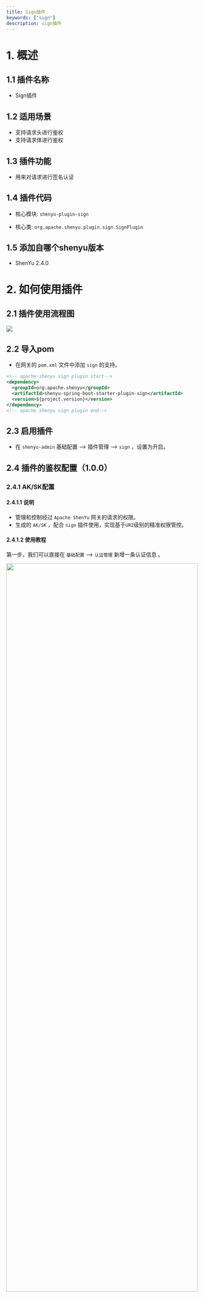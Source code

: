 ```yaml
---
title: Sign插件
keywords: ["sign"]
description: sign插件
---
```



# 1. 概述

## 1.1 插件名称

* Sign插件

## 1.2 适用场景

* 支持请求头进行鉴权
* 支持请求体进行鉴权

## 1.3 插件功能

* 用来对请求进行签名认证

## 1.4 插件代码

* 核心模块: `shenyu-plugin-sign`

* 核心类: `org.apache.shenyu.plugin.sign.SignPlugin`

## 1.5 添加自哪个shenyu版本

* ShenYu 2.4.0

# 2. 如何使用插件

## 2.1 插件使用流程图

![](/img/shenyu/plugin/plugin_use_zh.jpg)

## 2.2 导入pom

* 在网关的 `pom.xml` 文件中添加 `sign` 的支持。

```xml
<!-- apache shenyu sign plugin start-->
<dependency>
  <groupId>org.apache.shenyu</groupId>
  <artifactId>shenyu-spring-boot-starter-plugin-sign</artifactId>
  <version>${project.version}</version>
</dependency>
<!-- apache shenyu sign plugin end-->
```

## 2.3 启用插件

- 在 `shenyu-admin` 基础配置 --> 插件管理 --> `sign` ，设置为开启。

## 2.4 插件的鉴权配置（1.0.0）

### 2.4.1 AK/SK配置

#### 2.4.1.1 说明

- 管理和控制经过 `Apache ShenYu` 网关的请求的权限。
- 生成的 `AK/SK` ，配合 `sign` 插件使用，实现基于`URI`级别的精准权限管控。

#### 2.4.1.2 使用教程

第一步，我们可以直接在 `基础配置` --> `认证管理` 新增一条认证信息 。

<img src="/img/shenyu/basicConfig/authorityManagement/auth_manages_add_zh.jpg" width="100%" height="70%" />

第二步，配置这条认证信息 。

<img src="/img/shenyu/basicConfig/authorityManagement/auth_param_zh.jpg" width="50%" height="40%"/>

- 应用名称：这个账号关联的应用名称，可手动填写或下拉选择（数据来自元数据管理中配置的应用名称）。
- 手机号：仅作为信息记录，在shenyu中无实际使用逻辑。
- APP参数：当请求的context path与应用名称相同时，向header中添加该值，键为 `appParam`。
- 用户ID：给该用户取一个名字，仅作为信息记录，在shenyu中无实际使用逻辑。
- 拓展信息：仅作为信息记录，在shenyu中无实际使用逻辑。
- 路径认证：开启后，该账号仅允许访问以下配置的资源路径。
- 资源路径：允许访问的资源路径，支持路径匹配，如 `/order/**` 。

点击确认后，生成一条认证信息，该信息包含 `AppKey` 和 `加密秘钥` ，即 `Sign` 插件中的 `AK/SK`  。

#### 2.4.1.3 路径操作

对已创建的认证信息，可以在认证信息列表的末尾进行 `路径操作` 。

<img src="/img/shenyu/basicConfig/authorityManagement/auth_manage_modifyPath_zh.jpg" width="90%" height="80%"/>

- 左侧为可配置的路径列表，右侧为允许该账号访问的路径列表 。
- 勾选资源路径，点击中间的 `>` 或  `<` 将勾选的数据移动到对应列表中 。
- 左侧可配置路径列表可在账号信息行末尾点击 `编辑`，在弹框中的 `资源路径` 中进行添加 。

### 2.4.2 网关技术实现

* 采用 `AK/SK` 鉴权技术方案。
* 采用鉴权插件，责任链的模式来完成。
* 当鉴权插件开启，并配置所有接口鉴权时候生效。

### 2.4.3 鉴权使用指南

* 第一步：AK/SK由网关来进行分配，比如分配给你的AK为: `1TEST123456781`  	SK为：`506EEB535CF740D7A755CB4B9F4A1536`

* 第二步：确定好你要访问的网关路径 比如 `/api/service/abc`

* 第三步：构造参数（以下是通用参数）

| 字段        | 值    |  描述  |
| --------   | -----:  | :----: |
| timestamp  |  当前时间戳(String类型)   |  当前时间的毫秒数（网关会过滤掉5分钟之前的请求）    |
| path       | /api/service/abc  | 就是你需要访问的接口路径(根据你访问网关接口自己变更) |
| version       | 1.0.0  | 当前鉴权算法为1.0.0 |

对上述3个字段进行 `key` 的自然排序，然后进行字段与字段值拼接最后再拼接上 `SK` ，代码示例。

#### 2.4.3.1 无请求体的签名参数验证

第一步：首先构造一个 `Map` 。

```java
Map<String, String> map = Maps.newHashMapWithExpectedSize(3);
//timestamp为毫秒数的字符串形式 String.valueOf(LocalDateTime.now().toInstant(ZoneOffset.of("+8")).toEpochMilli())
map.put("timestamp","1571711067186");  //值应该为毫秒数的字符串形式
map.put("path", "/api/service/abc");
map.put("version", "1.0.0");
```

第二步：进行 `Key` 的自然排序，然后 `Key`，`Value`值拼接最后再拼接分配给你的 `SK`。

```java
List<String> storedKeys = Arrays.stream(map.keySet()
                .toArray(new String[]{}))
                .sorted(Comparator.naturalOrder())
                .collect(Collectors.toList());
final String sign = storedKeys.stream()
                .map(key -> String.join("", key, map.get(key)))
                .collect(Collectors.joining()).trim()
                .concat("506EEB535CF740D7A755CB4B9F4A1536");
```

* 你得到的 `sign` 值应该为：`path/api/service/abctimestamp1571711067186version1.0.0506EEB535CF740D7A755CB4B9F4A1536`

第三步：进行 `MD5` 加密后转成大写。

```java
DigestUtils.md5DigestAsHex(sign.getBytes()).toUpperCase()
```

* 最后得到的值为：`A021BF82BE342668B78CD9ADE593D683`

#### 2.4.3.2 有请求体，请求头的签名参数验证

第一步: 首先构造一个 `Map` 。并且该`map`必须存储请求体的每个节点信息

```java

   Map<String, String> map = Maps.newHashMapWithExpectedSize(3);
   //timestamp is string format of millisecond. String.valueOf(LocalDateTime.now().toInstant(ZoneOffset.of("+8")).toEpochMilli())
   map.put("timestamp","1660659201000");  // Value should be string format of milliseconds
   map.put("path", "/http/order/save");
   map.put("version", "1.0.0");
   // if your request body is:{"id":123,"name":"order"}
   map.put("id", "1");
   map.put("name", "order")
```

第二步：进行 `Key` 的自然排序，然后 `Key`，`Value`值拼接最后再拼接分配给你的 `SK`。

```java
List<String> storedKeys = Arrays.stream(map.keySet()
                .toArray(new String[]{}))
                .sorted(Comparator.naturalOrder())
                .collect(Collectors.toList());
final String sign = storedKeys.stream()
                .map(key -> String.join("", key, map.get(key)))
                .collect(Collectors.joining()).trim()
                .concat("2D47C325AE5B4A4C926C23FD4395C719");
```

* 你得到的 `sign` 值应该为:`id123nameorderpath/http/order/savetimestamp1660659201000version1.0.02D47C325AE5B4A4C926C23FD4395C719`

第三步：进行 `MD5` 加密后转成大写。

```java
DigestUtils.md5DigestAsHex(sign.getBytes()).toUpperCase()
```

* 最后得到的值为: `35FE61C21F73E9AAFC46954C14F299D7`.

### 2.4.4 请求网关

* 假如你访问的路径为：`/api/service/abc`。

* 访问地址 ：http：网关的域名`/api/service/abc`。

* 设置`header`头，`header`头参数为：

| 字段        | 值    |  描述  |
| --------   | -----:  | :----: |
| timestamp  |   `1571711067186`  |  上述你进行签名的时候使用的时间值   |
| appKey     | `1TEST123456781`  | 分配给你的AK值 |
| sign       | `A90E66763793BDBC817CF3B52AAAC041`  | 上述得到的签名值 |
| version       | `1.0.0`  | 写死，就为这个值 |

* 签名插件会默认过滤 `5` 分钟之前的请求

* 如果认证不通过会返回 `code` 为 `401`， `message` 可能会有变动。

```json
{
  "code": 401,
  "message": "sign is not pass,Please check you sign algorithm!",
  "data": null
}
```

### 2.4.5 插件配置

![](/img/shenyu/plugin/sign/sign_open_zh.jpg)

### 2.4.6 选择器配置

![](/img/shenyu/plugin/sign/selector-zh.png)

* 只有匹配的请求，才会进行签名认证。

* 插件选择器和规则的配置请查看: [插件和规则配置](../../user-guide/admin-usage/selector-and-rule.md).

### 2.4.7 规则配置

![](/img/shenyu/plugin/sign/rule-en.png)

* close(signRequestBody): 仅使用请求头生成签名
* open(signRequestBody): 使用请求头、请求体共同生成签名

## 2.5 插件的鉴权配置（2.0.0）

此鉴权算法是2.0.0版本，和版本1.0.0只有**鉴权使用指南**和**请求网关**有所不同，其余皆相同。

### 2.5.1 鉴权使用指南

​		版本2.0.0鉴权算法，主要是根据算法生成一个`Token`，发送请求的时候，请求头参数`ShenYu-Authorization`放入这个`Token`值。为了与版本1.0.0作出区分，保留了请求头的version参数，此时它的值应为`2.0.0`。

#### 2.5.1.1 准备工作

前两步骤与此前1.0.0相同：

* 第一步：AK/SK由网关来进行分配，比如分配给你的AK为: `1TEST123456781`  	SK为：`506EEB535CF740D7A755CB4B9F4A1536`
* 第二步：确定好你要访问的网关路径 比如 `/api/service/abc`

#### 2.5.1.2 Token生成

* 构造计算参数

  构造json参数parameters：

  ```json
  {
      "alg":"MD5",
      "appKey":"506EEB535CF740D7A755CB4B9F4A1536",
      "timestamp":"1571711067186"
  }
  ```

  **alg**: 签名算法（结果统一为大写的HEX字符串）

  + MD5: MD5-HASH(data+key)
  + HMD5:HMAC-MD5
  + HS256:HMAC-SHA-256
  + HS512:HMAC-SHA-512

  **appKey**：appKey,用于查询匹配密钥

  **timestamp**:时间戳,长度13

  

* 签名值计算

  生成签名值`signature`,算法使用的是alg参数中的签名算法

  ```tex
  signature = sign(
    base64Encoding(parameters) + Relative URL + Body*,
    secret
  );
  * indicate Optional , it depends on config
  Relative URL = path [ "?" query ] eg: /apache/shenyu/pulls?name=小明
  ```

  **sign**： `parameters`参数中对应的签名算法

  **Relative URL：**相对URL，Path加上query的部分，（不包含fragment，服务端收不到）。

  **Body：**body为可选项，依赖Handler配置

  **secret：**`parameters`中appkey所对应的密钥

* 生成Token

  > token = base64Encoding(parameters) + '.' + base64Encoding(signature)

  把Token放入到请求头`ShenYu-Authorization`参数即可。

详细计算示例请看示例章节。

### 2.5.2请求网关

| 字段          | 值      | 描述                                           |
| ------------- | ------- |----------------------------------------------|
| ShenYu-Authorization | Token   | 上述算法计算得到的Token值                              |
| version       | `2.0.0` | 写死，就为这个值                                     |

>请使用的Authorization字段的用户尽快更换为ShenYu-Authorization，避免与应用Authorization冲突

## 2.6 示例

### 2.6.1 使用sign插件进行签名验证（1.0.0）

#### 2.6.1.1 插件配置

![](/img/shenyu/plugin/sign/sign_open_zh.jpg)

#### 2.6.1.2 选择器配置

![](/img/shenyu/plugin/sign/example-selector-zh.png)

#### 2.6.1.3 规则配置

![](/img/shenyu/plugin/sign/example-rule-zh.png)

#### 2.6.1.4 添加AppKey/SecretKey

![](/img/shenyu/plugin/sign/example-sign-auth-zh.png)

#### 2.6.1.5 Request Service and check result

* 构造请求参数，请查看`Authentication Guide`目录,

```java
public class Test1 {
  public static void main(String[] args) {
    Map<String, String> map = Maps.newHashMapWithExpectedSize(3);
    //timestamp为毫秒数的字符串形式 String.valueOf(LocalDateTime.now().toInstant(ZoneOffset.of("+8")).toEpochMilli())
    map.put("timestamp","1660658725000");  //值应该为毫秒数的字符串形式
    map.put("path", "/http/order/save");
    map.put("version", "1.0.0");

    List<String> storedKeys = Arrays.stream(map.keySet()
                    .toArray(new String[]{}))
            .sorted(Comparator.naturalOrder())
            .collect(Collectors.toList());
    final String sign = storedKeys.stream()
            .map(key -> String.join("", key, map.get(key)))
            .collect(Collectors.joining()).trim()
            .concat("2D47C325AE5B4A4C926C23FD4395C719");
    System.out.println(sign);

    System.out.println(DigestUtils.md5DigestAsHex(sign.getBytes()).toUpperCase());
  }
}
```

* 无请求体签名: `path/http/order/savetimestamp1571711067186version1.0.02D47C325AE5B4A4C926C23FD4395C719`
* 无请求体签名结果: `9696D3E549A6AEBE763CCC2C7952DDC1`

![](/img/shenyu/plugin/sign/result.png)

```java
public class Test2 {
  public static void main(String[] args) {
    Map<String, String> map = Maps.newHashMapWithExpectedSize(3);
    //timestamp为毫秒数的字符串形式 String.valueOf(LocalDateTime.now().toInstant(ZoneOffset.of("+8")).toEpochMilli())
    map.put("timestamp","1660659201000");  //值应该为毫秒数的字符串形式
    map.put("path", "/http/order/save");
    map.put("version", "1.0.0");
    map.put("id", "123");
    map.put("name", "order");

    List<String> storedKeys = Arrays.stream(map.keySet()
                    .toArray(new String[]{}))
            .sorted(Comparator.naturalOrder())
            .collect(Collectors.toList());
    final String sign = storedKeys.stream()
            .map(key -> String.join("", key, map.get(key)))
            .collect(Collectors.joining()).trim()
            .concat("2D47C325AE5B4A4C926C23FD4395C719");
    System.out.println(sign);

    System.out.println(DigestUtils.md5DigestAsHex(sign.getBytes()).toUpperCase());
  }
}
```

* 有请求体签名为:`id123nameorderpath/http/order/savetimestamp1660659201000version1.0.02D47C325AE5B4A4C926C23FD4395C719`
* 附带请求体签名结果:`35FE61C21F73E9AAFC46954C14F299D7`

![](/img/shenyu/plugin/sign/result-with-body.png)



### 2.6.2 使用sign插件进行签名验证（2.0.0）

所有配置部分皆相同，我们直接看计算请求头的参数部分和发送请求部分

#### 2.6.2.1 Request Service and check result

+ 算法实现

  假定我们使用的签名算法名称为MD5，按照前面的算法就是把data数据和key进行拼接，然后进行hash计算。

  现在我们按照上面描述进行算法实现。

  

  ```java
      private static String sign(final String signKey, final String base64Parameters, final URI uri, final String body) {
  
          String data = base64Parameters
                  + getRelativeURL(uri)
                  + Optional.ofNullable(body).orElse("");
  
          return DigestUtils.md5Hex(data+signKey).toUpperCase();
      }
  
      private static String getRelativeURL(final URI uri) {
          if (Objects.isNull(uri.getQuery())) {
              return uri.getPath();
          }
          return uri.getPath() + "?" + uri.getQuery();
      }
  ```

+ 不包含请求体校验演示

  ```java
  public static void main(String[] args) {
      
      String appSecret = "2D47C325AE5B4A4C926C23FD4395C719";
  
      URI uri = URI.create("/http/order/save");
  
      String parameters = JsonUtils.toJson(ImmutableMap.of(
          "alg","MD5",
          "appKey","BD7980F5688A4DE6BCF1B5327FE07F5C",
          "timestamp","1673708353996"));
  
      String base64Parameters = Base64.getEncoder()
          .encodeToString(parameters.getBytes(StandardCharsets.UTF_8));
  
      String signature = sign(appSecret,base64Parameters,uri,null);
  
      String Token = base64Parameters+"."+signature;
  
      System.out.println(Token);
  
  }
  ```

  Token的计算结果为

  ```tex
  eyJhbGciOiJNRDUiLCJhcHBLZXkiOiJCRDc5ODBGNTY4OEE0REU2QkNGMUI1MzI3RkUwN0Y1QyIsInRpbWVzdGFtcCI6IjE2NzM3MDgzNTM5OTYifQ==.33ED53DF79CA5B53C0BF2448B670AF35
  ```

  发送请求：

  ![image-20230114230500887](/img/shenyu/plugin/sign/version2_sign_request.png)

  

  

+ 包含请求体校验演示

   计算Token

  ```java
      public static void main(String[] args) {
          String appSecret = "2D47C325AE5B4A4C926C23FD4395C719";
  
          URI uri = URI.create("/http/order/save");
  
          String parameters = JsonUtils.toJson(ImmutableMap.of(
                  "alg","MD5",
                  "appKey","BD7980F5688A4DE6BCF1B5327FE07F5C",
                  "timestamp","1673708905488"));
  
          String base64Parameters = Base64.getEncoder()
                  .encodeToString(parameters.getBytes(StandardCharsets.UTF_8));
  
          String requestBody = "{\"id\":123,\"name\":\"order\"}";
  
          String signature = sign(appSecret,base64Parameters,uri,requestBody);
  
          String Token = base64Parameters+"."+signature;
  
          System.out.println(Token);
  
      }
  ```

  Token的计算结果为:

  ```tex
  eyJhbGciOiJNRDUiLCJhcHBLZXkiOiJCRDc5ODBGNTY4OEE0REU2QkNGMUI1MzI3RkUwN0Y1QyIsInRpbWVzdGFtcCI6IjE2NzM3MDg5MDU0ODgifQ==.FBCEB6D816644A98378635050AB85EF1
  ```

  

  ![image-20230114231032837](/img/shenyu/plugin/sign/request_body.png)

  ![image-20230114230922598](/img/shenyu/plugin/sign/version2_sign_request_with_body.png)



# 3. 如何禁用插件

- 在 `shenyu-admin` 基础配置 --> 插件管理 --> `sign` ，设置为关闭。

# 4. 签名认证算法扩展

* 请参考开发者文档中的 [扩展签名算法](../../developer/custom-sign-algorithm)。
